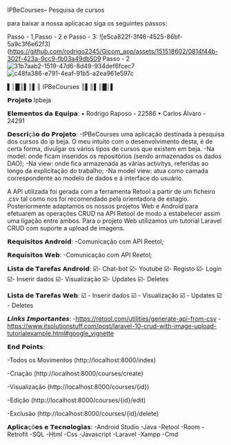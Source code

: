IPBeCourses– Pesquisa de cursos

para baixar a nossa aplicacao siga os seguintes passos:

Passo - 1,Passo - 2 e Passo - 3:
![e5ca822f-3f46-4525-86bf-5a9c3f6e62f3](https://github.com/rodrigo2345/Gicom_app/assets/151518602/0814f44b-302f-423a-9cc9-fb03a49db509
Passo - 2
![31b7aab2-1519-47d6-8d49-934def6fcec7](https://github.com/rodrigo2345/Gicom_app/assets/151518602/ddd75480-b45c-437b-bd3e-9f973f3df36f)
![c48fa386-e791-4eaf-91b5-a2ea961e597c](https://github.com/rodrigo2345/Gicom_app/assets/151518602/3b8efe8c-7fc7-4200-a872-fee550fbc655)






▌│█║▌║▌║ IPBeCourses ║▌║▌║█│▌

𝗣𝗿𝗼𝗷𝗲𝘁𝗼 Ipbeja
 
𝗘𝗹𝗲𝗺𝗲𝗻𝘁𝗼𝘀 𝗱𝗮 𝗘𝗾𝘂𝗶𝗽𝗮:
• Rodrigo Raposo - 22586
• Carlos Álvaro - 24291


𝗗𝗲𝘀𝗰𝗿𝗶çã𝗼 𝗱𝗼 𝗣𝗿𝗼𝗷𝗲𝘁𝗼:
	-IPBeCourses uma aplicação destinada à pesquisa dos cursos do ip beja. O meu intuito com o desenvolvimento desta, é de certa forma, divulgar os vários tipos de cursos que existem em beja.
-Na model: onde ficam inseridos os repositórios (sendo armazenados os dados DAO); 
-Na view: onde fica armazenada as várias activitys, referidas ao longo da explicitação do trabalho;
-Na model view: atua como camada correspondente ao modelo de dados e á interface do usuário.

A API utilizada foi gerada com a ferramenta Retool a partir de um ficheiro .csv tal como nos foi recomendado pela orientadora de estagio. Posteriormente adaptamos os nossos projetos Web e Android para efetuarem as operações CRUD na API Retool de modo a estabelecer assim uma ligação entre ambos. Para o projeto Web utilizamos um tutorial Laravel CRUD com suporte a upload de imagens.


𝗥𝗲𝗾𝘂𝗶𝘀𝗶𝘁𝗼𝘀 𝗔𝗻𝗱𝗿𝗼𝗶𝗱:
	-Comunicação com API Reetol;


𝗥𝗲𝗾𝘂𝗶𝘀𝗶𝘁𝗼𝘀 𝗪𝗲𝗯:
	-Comunicação com API Reetol;


𝗟𝗶𝘀𝘁𝗮 𝗱𝗲 𝗧𝗮𝗿𝗲𝗳𝗮𝘀 𝗔𝗻𝗱𝗿𝗼𝗶𝗱:
☑️- Chat-bot
☑️- Youtube
☑️- Registo
☑️- Login
☑️- Inserir dados
☑️- Visualização
☑️- Updates
☑️- Deletes 


𝗟𝗶𝘀𝘁𝗮 𝗱𝗲 𝗧𝗮𝗿𝗲𝗳𝗮𝘀 𝗪𝗲𝗯:
☑️ - Inserir dados
☑️ - Visualização
☑️ - Updates
☑️ - Deletes 


𝙇𝙞𝙣𝙠𝙨 𝙄𝙢𝙥𝙤𝙧𝙩𝙖𝙣𝙩𝙚𝙨:
	-https://retool.com/utilities/generate-api-from-csv
	-https://www.itsolutionstuff.com/post/laravel-10-crud-with-image-upload-tutorialexample.html#google_vignette


𝗘𝗻𝗱 𝗣𝗼𝗶𝗻𝘁𝘀:

-Todos os Movimentos (http://localhost:8000/index)
	
-Criação (http://localhost:8000/courses/create)

-Visualização (http://localhost:8000/courses/{id})

-Edição (http://localhost:8000/courses/{id}/edit)

-Exclusão (http://localhost:8000/courses/{id}/delete)


𝗔𝗽𝗹𝗶𝗰𝗮çõ𝗲𝘀 𝗲 𝗧𝗲𝗰𝗻𝗼𝗹𝗼𝗴𝗶𝗮𝘀:
	-Android Studio
	-Java
	-Retool
	-Room
	-Retrofit
	-SQL
	-Html
	-Css
	-Javascript
	-Laravel
	-Xampp
	-Cmd
